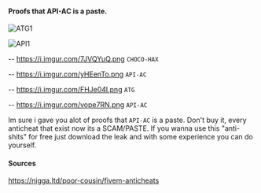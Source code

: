 #### Proofs that API-AC is a paste.

![ATG1](https://i.imgur.com/uoTCMFl.png)

![API1](https://i.imgur.com/vNhShHl.png)

-- https://i.imgur.com/7JVQYuQ.png `CHOCO-HAX`

-- https://i.imgur.com/yHEenTo.png `API-AC`



-- https://i.imgur.com/FHJe04l.png `ATG`

-- https://i.imgur.com/vope7RN.png `API-AC`


Im sure i gave you alot of proofs that `API-AC` is a paste.
Don't buy it, every anticheat that exist now its a SCAM/PASTE.
If you wanna use this "anti-shits" for free just download the leak and with some experience you can do yourself.

#### Sources

https://nigga.ltd/poor-cousin/fivem-anticheats

